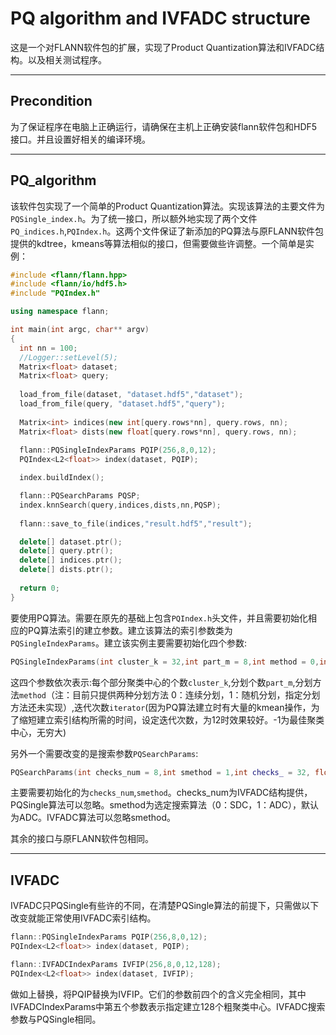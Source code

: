 PQ algorithm and IVFADC structure
===============
  这是一个对FLANN软件包的扩展，实现了Product Quantization算法和IVFADC结构。以及相关测试程序。<br>

--------------
Precondition
--------------
  为了保证程序在电脑上正确运行，请确保在主机上正确安装flann软件包和HDF5接口。并且设置好相关的编译环境。

--------------
PQ_algorithm
--------------
该软件包实现了一个简单的Product Quantization算法。实现该算法的主要文件为`PQSingle_index.h`。为了统一接口，所以额外地实现了两个文件`PQ_indices.h`,`PQIndex.h`。这两个文件保证了新添加的PQ算法与原FLANN软件包提供的kdtree，kmeans等算法相似的接口，但需要做些许调整。一个简单是实例：<br>
```c++
#include <flann/flann.hpp> 
#include <flann/io/hdf5.h> 
#include "PQIndex.h"

using namespace flann;

int main(int argc, char** argv)
{
  int nn = 100;
  //Logger::setLevel(5);
  Matrix<float> dataset;
  Matrix<float> query;
  
  load_from_file(dataset, "dataset.hdf5","dataset");
  load_from_file(query, "dataset.hdf5","query");
    
  Matrix<int> indices(new int[query.rows*nn], query.rows, nn);
  Matrix<float> dists(new float[query.rows*nn], query.rows, nn);
  
  flann::PQSingleIndexParams PQIP(256,8,0,12);
  PQIndex<L2<float>> index(dataset, PQIP);

  index.buildIndex();

  flann::PQSearchParams PQSP;
  index.knnSearch(query,indices,dists,nn,PQSP);
  	
  flann::save_to_file(indices,"result.hdf5","result");

  delete[] dataset.ptr();
  delete[] query.ptr();
  delete[] indices.ptr();
  delete[] dists.ptr();
    
  return 0;
}
```

要使用PQ算法。需要在原先的基础上包含`PQIndex.h`头文件，并且需要初始化相应的PQ算法索引的建立参数。建立该算法的索引参数类为`PQSingleIndexParams`。建立该实例主要需要初始化四个参数:<br>
```c++
PQSingleIndexParams(int cluster_k = 32,int part_m = 8,int method = 0,int iterator = 11,flann_centers_init_t centers_init = FLANN_CENTERS_RANDOM)
```
这四个参数依次表示:每个部分聚类中心的个数`cluster_k`,分划个数`part_m`,分划方法`method`（注：目前只提供两种分划方法 0：连续分划，1：随机分划，指定分划方法还未实现）,迭代次数`iterator`(因为PQ算法建立时有大量的kmean操作，为了缩短建立索引结构所需的时间，设定迭代次数，为12时效果较好。-1为最佳聚类中心，无穷大)

另外一个需要改变的是搜索参数`PQSearchParams`:
```c++
PQSearchParams(int checks_num = 8,int smethod = 1,int checks_ = 32, float eps_ = 0.0, bool sorted_ = true)
```
主要需要初始化的为`checks_num`,`smethod`。checks_num为IVFADC结构提供，PQSingle算法可以忽略。smethod为选定搜索算法（0：SDC，1：ADC），默认为ADC。IVFADC算法可以忽略smethod。

其余的接口与原FLANN软件包相同。<br>

--------------------
IVFADC
--------------------

IVFADC只PQSingle有些许的不同，在清楚PQSingle算法的前提下，只需做以下改变就能正常使用IVFADC索引结构。

```c++
flann::PQSingleIndexParams PQIP(256,8,0,12);
PQIndex<L2<float>> index(dataset, PQIP);
```
```c++
flann::IVFADCIndexParams IVFIP(256,8,0,12,128);
PQIndex<L2<float>> index(dataset, IVFIP);
```
做如上替换，将PQIP替换为IVFIP。它们的参数前四个的含义完全相同，其中IVFADCIndexParams中第五个参数表示指定建立128个粗聚类中心。IVFADC搜索参数与PQSingle相同。<br>




